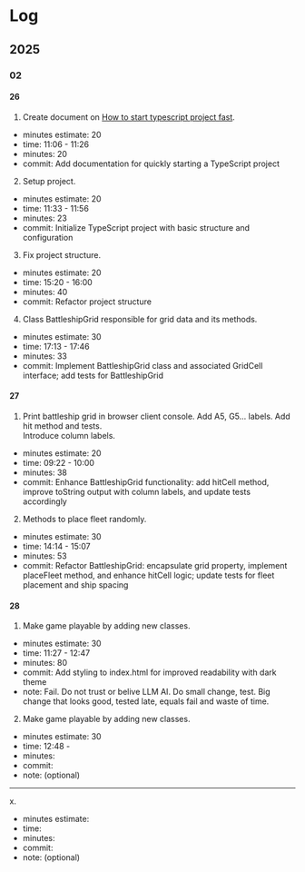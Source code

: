 # Log

## 2025

### 02

#### 26

1. Create document on [How to start typescript project fast](ts_project_start.md).

- minutes estimate: 20
- time: 11:06 - 11:26
- minutes: 20
- commit: Add documentation for quickly starting a TypeScript project

2. Setup project.

- minutes estimate: 20
- time: 11:33 - 11:56
- minutes: 23
- commit: Initialize TypeScript project with basic structure and configuration

3. Fix project structure.

- minutes estimate: 20
- time: 15:20 - 16:00
- minutes: 40
- commit: Refactor project structure

4. Class BattleshipGrid responsible for grid data and its methods.

- minutes estimate: 30
- time: 17:13 - 17:46
- minutes: 33
- commit: Implement BattleshipGrid class and associated GridCell interface; add tests for BattleshipGrid

#### 27

1. Print battleship grid in browser client console. Add A5, G5... labels. Add hit method and tests.  
   Introduce column labels.

- minutes estimate: 20
- time: 09:22 - 10:00
- minutes: 38
- commit: Enhance BattleshipGrid functionality: add hitCell method, improve toString output with column labels, and update tests accordingly

2. Methods to place fleet randomly.

- minutes estimate: 30
- time: 14:14 - 15:07
- minutes: 53
- commit: Refactor BattleshipGrid: encapsulate grid property, implement placeFleet method, and enhance hitCell logic; update tests for fleet placement and ship spacing

#### 28

1. Make game playable by adding new classes.

- minutes estimate: 30
- time: 11:27 - 12:47
- minutes: 80
- commit: Add styling to index.html for improved readability with dark theme
- note: Fail. Do not trust or belive LLM AI. Do small change, test. Big change that looks good, tested late, equals fail and waste of time.

2. Make game playable by adding new classes.

- minutes estimate: 30
- time: 12:48 - 
- minutes:
- commit:
- note: (optional)

---

x.

- minutes estimate:
- time:
- minutes:
- commit:
- note: (optional)